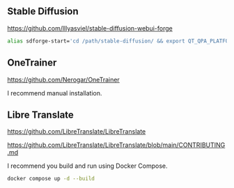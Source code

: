 ## Stable Diffusion

https://github.com/lllyasviel/stable-diffusion-webui-forge

```sh
alias sdforge-start='cd /path/stable-diffusion/ && export QT_QPA_PLATFORM=offscreen && ./webui_forge.sh --xformers --pin-shared-memory --cuda-malloc --cuda-stream'
```

## OneTrainer

https://github.com/Nerogar/OneTrainer

I recommend manual installation.

## Libre Translate

https://github.com/LibreTranslate/LibreTranslate

https://github.com/LibreTranslate/LibreTranslate/blob/main/CONTRIBUTING.md

I recommend you build and run using Docker Compose.

```sh
docker compose up -d --build
``` 
